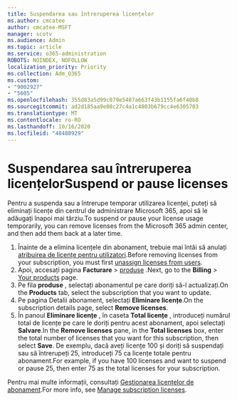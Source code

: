 ```yaml
---
title: Suspendarea sau întreruperea licențelor
ms.author: cmcatee
author: cmcatee-MSFT
manager: scotv
ms.audience: Admin
ms.topic: article
ms.service: o365-administration
ROBOTS: NOINDEX, NOFOLLOW
localization_priority: Priority
ms.collection: Adm_O365
ms.custom:
- "9002927"
- "5605"
ms.openlocfilehash: 355d83a5d99c079e5487a663f43b1155fa6f40b8
ms.sourcegitcommit: ad2d185aa9e08c27c4a1c4803b679cc4e6305703
ms.translationtype: MT
ms.contentlocale: ro-RO
ms.lasthandoff: 10/16/2020
ms.locfileid: "48488929"
---
```

# <a name="suspend-or-pause-licenses"></a><span data-ttu-id="7d48a-102">Suspendarea sau întreruperea licențelor</span><span class="sxs-lookup"><span data-stu-id="7d48a-102">Suspend or pause licenses</span></span>

<span data-ttu-id="7d48a-103">Pentru a suspenda sau a întrerupe temporar utilizarea licenței, puteți să eliminați licențe din centrul de administrare Microsoft 365, apoi să le adăugați înapoi mai târziu.</span><span class="sxs-lookup"><span data-stu-id="7d48a-103">To suspend or pause your license usage temporarily, you can remove licenses from the Microsoft 365 admin center, and then add them back at a later time.</span></span>

1. <span data-ttu-id="7d48a-104">Înainte de a elimina licențele din abonament, trebuie mai întâi să anulați [atribuirea de licențe pentru utilizatori](https://docs.microsoft.com/microsoft-365/admin/manage/remove-licenses-from-users).</span><span class="sxs-lookup"><span data-stu-id="7d48a-104">Before removing licenses from your subscription, you must first [unassign licenses from users](https://docs.microsoft.com/microsoft-365/admin/manage/remove-licenses-from-users).</span></span>
2. <span data-ttu-id="7d48a-105">Apoi, accesați pagina **Facturare**  >  [produse](https://go.microsoft.com/fwlink/p/?linkid=842054) .</span><span class="sxs-lookup"><span data-stu-id="7d48a-105">Next, go to the **Billing** > [Your products](https://go.microsoft.com/fwlink/p/?linkid=842054) page.</span></span>
3. <span data-ttu-id="7d48a-106">Pe fila **produse** , selectați abonamentul pe care doriți să-l actualizați.</span><span class="sxs-lookup"><span data-stu-id="7d48a-106">On the **Products** tab, select the subscription that you want to update.</span></span>
4. <span data-ttu-id="7d48a-107">Pe pagina Detalii abonament, selectați **Eliminare licențe**.</span><span class="sxs-lookup"><span data-stu-id="7d48a-107">On the subscription details page, select **Remove licenses**.</span></span>
5. <span data-ttu-id="7d48a-108">În panoul **Eliminare licențe** , în caseta **Total licențe** , introduceți numărul total de licențe pe care le doriți pentru acest abonament, apoi selectați **Salvare**.</span><span class="sxs-lookup"><span data-stu-id="7d48a-108">In the **Remove licenses** pane, in the **Total licenses** box, enter the total number of licenses that you want for this subscription, then select **Save**.</span></span> <span data-ttu-id="7d48a-109">De exemplu, dacă aveți licențe 100 și doriți să suspendați sau să întrerupeți 25, introduceți 75 ca licențe totale pentru abonament.</span><span class="sxs-lookup"><span data-stu-id="7d48a-109">For example, if you have 100 licenses and want to suspend or pause 25, then enter 75 as the total licenses for your subscription.</span></span>

<span data-ttu-id="7d48a-110">Pentru mai multe informații, consultați [Gestionarea licențelor de abonament](https://docs.microsoft.com/microsoft-365/commerce/licenses/buy-licenses).</span><span class="sxs-lookup"><span data-stu-id="7d48a-110">For more info, see [Manage subscription licenses](https://docs.microsoft.com/microsoft-365/commerce/licenses/buy-licenses).</span></span>